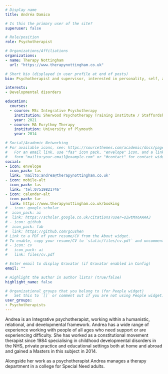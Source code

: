 ```yaml
---
# Display name
title: Andréa Damico

# Is this the primary user of the site?
superuser: false

# Role/position
role: Psychotherapist

# Organizations/Affiliations
organizations:
- name: Therapy Nottingham
  url: "https://www.therapynottingham.co.uk"

# Short bio (displayed in user profile at end of posts)
bio: Psychotherapist and supervisor, interested in personality, self, and identity.

interests:
- Developmental disorders

education:
  courses:
  - course: MSc Integrative Psychotherapy
    institution: Sherwood Psychotherapy Training Institute / Staffordshire University
    year: 2021
  - course: MA Eurythmy Therapy
    institution: University of Plymouth
    year: 2014

# Social/Academic Networking
# For available icons, see: https://sourcethemes.com/academic/docs/page-builder/#icons
#   For an email link, use "fas" icon pack, "envelope" icon, and a link in the
#   form "mailto:your-email@example.com" or "#contact" for contact widget.
social:
- icon: envelope
  icon_pack: fas
  link: 'mailto:andrea@therapynottingham.co.uk'
- icon: mobile-alt
  icon_pack: fas
  link: 'tel:07519821746'
- icon: calendar-alt
  icon-pack: far
  link: https://www.therapynottingham.co.uk/booking
# - icon: google-scholar
#  icon_pack: ai
#  link: https://scholar.google.co.uk/citations?user=sIwtMXoAAAAJ
# - icon: github
#  icon_pack: fab
#  link: https://github.com/gcushen
# Link to a PDF of your resume/CV from the About widget.
# To enable, copy your resume/CV to `static/files/cv.pdf` and uncomment the lines below.
# - icon: cv
#   icon_pack: ai
#   link: files/cv.pdf

# Enter email to display Gravatar (if Gravatar enabled in Config)
email: ""

# Highlight the author in author lists? (true/false)
highlight_name: false

# Organizational groups that you belong to (for People widget)
#   Set this to `[]` or comment out if you are not using People widget.
user_groups:
- Psychotherapists
---
```


Andrea is an Integrative psychotherapist, working within a humanistic, relational, and developmental framework.  Andrea has a wide range of experience working with people of all ages who need support or are experiencing difficulty.  She has worked as a constitutional movement therapist since 1984 specialising in childhood developmental disorders in the NHS, private practice and educational settings both at home and abroad and gained a Masters in this subject in 2014. 

Alongside her work as a psychotherapist Andrea manages a therapy department in a college for Special Need adults.

